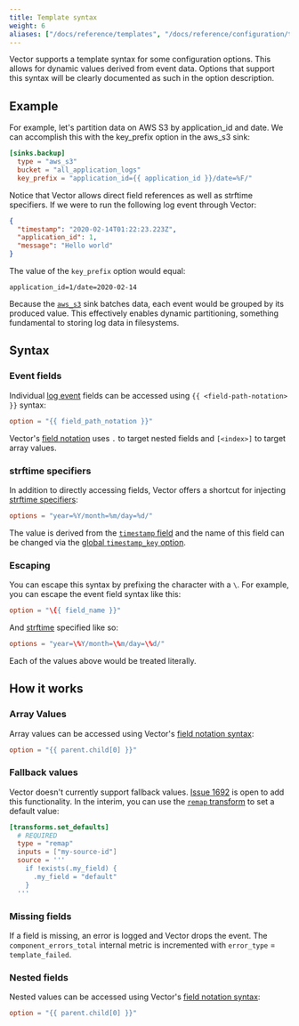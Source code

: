 ```yaml
---
title: Template syntax
weight: 6
aliases: ["/docs/reference/templates", "/docs/reference/configuration/templates"]
---
```


Vector supports a template syntax for some configuration options. This allows for dynamic values derived from event data. Options that support this syntax will be clearly documented as such in the option description.

## Example

For example, let's partition data on AWS S3 by application_id and date. We can accomplish this with the key_prefix option in the aws_s3 sink:

```toml
[sinks.backup]
  type = "aws_s3"
  bucket = "all_application_logs"
  key_prefix = "application_id={{ application_id }}/date=%F/"
```

Notice that Vector allows direct field references as well as strftime specifiers. If we were to run the following log event through Vector:

```json
{
  "timestamp": "2020-02-14T01:22:23.223Z",
  "application_id": 1,
  "message": "Hello world"
}
```

The value of the `key_prefix` option would equal:

```raw
application_id=1/date=2020-02-14
```

Because the [`aws_s3`][aws_s3] sink batches data, each event would be grouped by its produced value. This effectively enables dynamic partitioning, something fundamental to storing log data in filesystems.

## Syntax

### Event fields

Individual [log event][log] fields can be accessed using `{{ <field-path-notation> }}` syntax:

```toml
option = "{{ field_path_notation }}"
```

Vector's [field notation][fields] uses `.` to target nested fields and `[<index>]` to target array values.

### strftime specifiers

In addition to directly accessing fields, Vector offers a shortcut for injecting [strftime specifiers][strftime]:

```toml
options = "year=%Y/month=%m/day=%d/"
```

The value is derived from the [`timestamp` field][timestamp] and the name of this field can be changed via the [global `timestamp_key` option][timestamp_key].

### Escaping

You can escape this syntax by prefixing the character with a `\`. For example, you can escape the event field syntax like this:

```toml
option = "\{{ field_name }}"
```

And [strftime] specified like so:

```toml
options = "year=\%Y/month=\%m/day=\%d/"
```

Each of the values above would be treated literally.

## How it works

### Array Values

Array values can be accessed using Vector's [field notation syntax][paths]:

```toml
option = "{{ parent.child[0] }}"
```

### Fallback values

Vector doesn't currently support fallback values. [Issue 1692][1692] is open to add this functionality. In the interim, you can use the [`remap` transform][remap] to set a default value:

```toml
[transforms.set_defaults]
  # REQUIRED
  type = "remap"
  inputs = ["my-source-id"]
  source = '''
    if !exists(.my_field) {
      .my_field = "default"
    }
  '''
```

### Missing fields

If a field is missing, an error is logged and Vector drops the event. The `component_errors_total` internal
metric is incremented with `error_type` = `template_failed`.

### Nested fields

Nested values can be accessed using Vector's [field notation syntax][paths]:

```toml
option = "{{ parent.child[0] }}"
```


[1692]: https://github.com/vectordotdev/vector/issues/1692
[aws_s3]: /docs/reference/configuration/sinks/aws_s3
[fields]: /docs/reference/configuration/field-path-notation
[log]: /docs/about/under-the-hood/architecture/data-model/log
[paths]: /docs/reference/configuration/field-path-notation
[remap]: /docs/reference/configuration/transforms/remap
[strftime]: https://docs.rs/chrono/0.4.19/chrono/format/strftime/index.html#specifiers
[timestamp]: /docs/about/under-the-hood/architecture/data-model/log/#timestamps
[timestamp_key]: /docs/reference/configuration/global-options/#log_schema.timestamp_key

